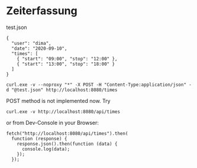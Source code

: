 # Zeiterfassung

test.json

```
{
  "user": "dima",
  "date": "2020-09-10",
  "times": [
    { "start": "09:00", "stop": "12:00" },
    { "start": "13:00", "stop": "18:00" }
  ]
}
```

`curl.exe -v --noproxy "*" -X POST -H "Content-Type:application/json" -d "@test.json" http://localhost:8080/times`

POST method is not implemented now. Try

`curl.exe -v http://localhost:8080/api/times`

or from Dev-Console in your Browser:

```
fetch("http://localhost:8080/api/times").then(
  function (response) {
    response.json().then(function (data) {
      console.log(data);
    });
  });
```